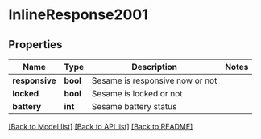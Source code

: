 # InlineResponse2001

## Properties
Name | Type | Description | Notes
------------ | ------------- | ------------- | -------------
**responsive** | **bool** | Sesame is responsive now or not | 
**locked** | **bool** | Sesame is locked or not | 
**battery** | **int** | Sesame battery status | 

[[Back to Model list]](../README.md#documentation-for-models) [[Back to API list]](../README.md#documentation-for-api-endpoints) [[Back to README]](../README.md)


